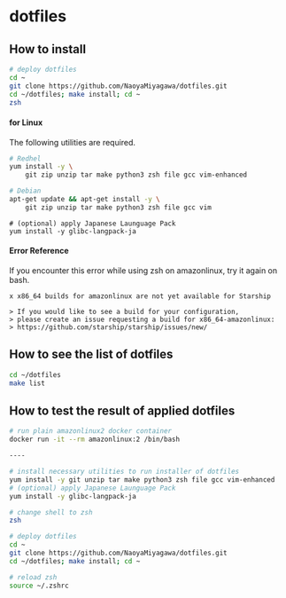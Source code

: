 # dotfiles

## How to install

```bash
# deploy dotfiles
cd ~
git clone https://github.com/NaoyaMiyagawa/dotfiles.git
cd ~/dotfiles; make install; cd ~
zsh
```

#### for Linux
The following utilities are required.

```bash
# Redhel
yum install -y \
    git zip unzip tar make python3 zsh file gcc vim-enhanced

# Debian
apt-get update && apt-get install -y \
    git zip unzip tar make python3 zsh file gcc vim
```

```
# (optional) apply Japanese Launguage Pack
yum install -y glibc-langpack-ja
```

#### Error Reference

If you encounter this error while using zsh on amazonlinux, try it again on bash.
```
x x86_64 builds for amazonlinux are not yet available for Starship

> If you would like to see a build for your configuration,
> please create an issue requesting a build for x86_64-amazonlinux:
> https://github.com/starship/starship/issues/new/
```

## How to see the list of dotfiles

```bash
cd ~/dotfiles
make list
```

## How to test the result of applied dotfiles

```bash
# run plain amazonlinux2 docker container
docker run -it --rm amazonlinux:2 /bin/bash

----

# install necessary utilities to run installer of dotfiles
yum install -y git unzip tar make python3 zsh file gcc vim-enhanced
# (optional) apply Japanese Launguage Pack
yum install -y glibc-langpack-ja

# change shell to zsh
zsh

# deploy dotfiles
cd ~
git clone https://github.com/NaoyaMiyagawa/dotfiles.git
cd ~/dotfiles; make install; cd ~

# reload zsh
source ~/.zshrc
```
